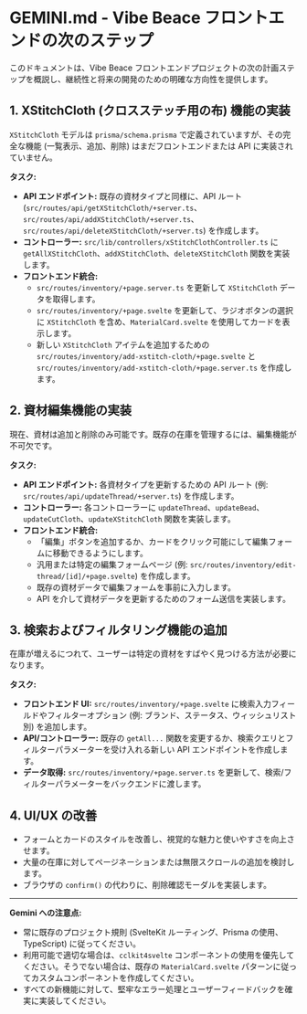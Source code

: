 # GEMINI.md - Vibe Beace フロントエンドの次のステップ

このドキュメントは、Vibe Beace フロントエンドプロジェクトの次の計画ステップを概説し、継続性と将来の開発のための明確な方向性を提供します。

## 1. XStitchCloth (クロスステッチ用の布) 機能の実装

`XStitchCloth` モデルは `prisma/schema.prisma` で定義されていますが、その完全な機能 (一覧表示、追加、削除) はまだフロントエンドまたは API に実装されていません。

**タスク:**
-   **API エンドポイント:** 既存の資材タイプと同様に、API ルート (`src/routes/api/getXStitchCloth/+server.ts`、`src/routes/api/addXStitchCloth/+server.ts`、`src/routes/api/deleteXStitchCloth/+server.ts`) を作成します。
-   **コントローラー:** `src/lib/controllers/xStitchClothController.ts` に `getAllXStitchCloth`、`addXStitchCloth`、`deleteXStitchCloth` 関数を実装します。
-   **フロントエンド統合:**
    -   `src/routes/inventory/+page.server.ts` を更新して `XStitchCloth` データを取得します。
    -   `src/routes/inventory/+page.svelte` を更新して、ラジオボタンの選択に `XStitchCloth` を含め、`MaterialCard.svelte` を使用してカードを表示します。
    -   新しい `XStitchCloth` アイテムを追加するための `src/routes/inventory/add-xstitch-cloth/+page.svelte` と `src/routes/inventory/add-xstitch-cloth/+page.server.ts` を作成します。

## 2. 資材編集機能の実装

現在、資材は追加と削除のみ可能です。既存の在庫を管理するには、編集機能が不可欠です。

**タスク:**
-   **API エンドポイント:** 各資材タイプを更新するための API ルート (例: `src/routes/api/updateThread/+server.ts`) を作成します。
-   **コントローラー:** 各コントローラーに `updateThread`、`updateBead`、`updateCutCloth`、`updateXStitchCloth` 関数を実装します。
-   **フロントエンド統合:**
    -   「編集」ボタンを追加するか、カードをクリック可能にして編集フォームに移動できるようにします。
    -   汎用または特定の編集フォームページ (例: `src/routes/inventory/edit-thread/[id]/+page.svelte`) を作成します。
    -   既存の資材データで編集フォームを事前に入力します。
    -   API を介して資材データを更新するためのフォーム送信を実装します。

## 3. 検索およびフィルタリング機能の追加

在庫が増えるにつれて、ユーザーは特定の資材をすばやく見つける方法が必要になります。

**タスク:**
-   **フロントエンド UI:** `src/routes/inventory/+page.svelte` に検索入力フィールドやフィルターオプション (例: ブランド、ステータス、ウィッシュリスト別) を追加します。
-   **API/コントローラー:** 既存の `getAll...` 関数を変更するか、検索クエリとフィルターパラメーターを受け入れる新しい API エンドポイントを作成します。
-   **データ取得:** `src/routes/inventory/+page.server.ts` を更新して、検索/フィルターパラメーターをバックエンドに渡します。

## 4. UI/UX の改善

-   フォームとカードのスタイルを改善し、視覚的な魅力と使いやすさを向上させます。
-   大量の在庫に対してページネーションまたは無限スクロールの追加を検討します。
-   ブラウザの `confirm()` の代わりに、削除確認モーダルを実装します。

---
**Gemini への注意点:**
-   常に既存のプロジェクト規則 (SvelteKit ルーティング、Prisma の使用、TypeScript) に従ってください。
-   利用可能で適切な場合は、`cclkit4svelte` コンポーネントの使用を優先してください。そうでない場合は、既存の `MaterialCard.svelte` パターンに従ってカスタムコンポーネントを作成してください。
-   すべての新機能に対して、堅牢なエラー処理とユーザーフィードバックを確実に実装してください。